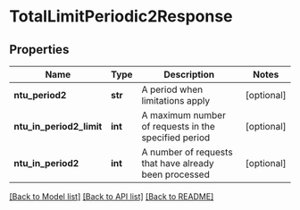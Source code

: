 # TotalLimitPeriodic2Response

## Properties
Name | Type | Description | Notes
------------ | ------------- | ------------- | -------------
**ntu_period2** | **str** | A period when limitations apply | [optional] 
**ntu_in_period2_limit** | **int** | A maximum number of requests in the specified period | [optional] 
**ntu_in_period2** | **int** | A number of requests that have already been processed | [optional] 

[[Back to Model list]](../README.md#documentation-for-models) [[Back to API list]](../README.md#documentation-for-api-endpoints) [[Back to README]](../README.md)


